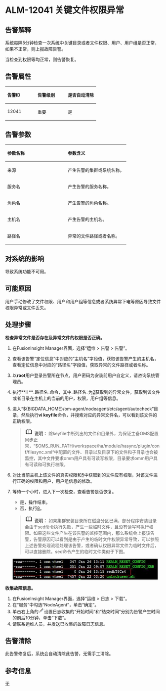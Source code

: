# ALM-12041 关键文件权限异常<a name="ALM-12041"></a>

## 告警解释<a name="section41489788"></a>

系统每隔5分钟检查一次系统中关键目录或者文件权限、用户、用户组是否正常，如果不正常，则上报故障告警。

当检查到权限等均正常，则告警恢复。

## 告警属性<a name="section37863772"></a>

<a name="table12404712"></a>
<table><thead align="left"><tr id="row504499"><th class="cellrowborder" valign="top" width="33.33333333333333%" id="mcps1.1.4.1.1"><p id="p40864431"><a name="p40864431"></a><a name="p40864431"></a>告警ID</p>
</th>
<th class="cellrowborder" valign="top" width="33.33333333333333%" id="mcps1.1.4.1.2"><p id="p21684640"><a name="p21684640"></a><a name="p21684640"></a>告警级别</p>
</th>
<th class="cellrowborder" valign="top" width="33.33333333333333%" id="mcps1.1.4.1.3"><p id="p11625454"><a name="p11625454"></a><a name="p11625454"></a>是否自动清除</p>
</th>
</tr>
</thead>
<tbody><tr id="row2137728"><td class="cellrowborder" valign="top" width="33.33333333333333%" headers="mcps1.1.4.1.1 "><p id="p38938303"><a name="p38938303"></a><a name="p38938303"></a>12041</p>
</td>
<td class="cellrowborder" valign="top" width="33.33333333333333%" headers="mcps1.1.4.1.2 "><p id="p66994834"><a name="p66994834"></a><a name="p66994834"></a>重要</p>
</td>
<td class="cellrowborder" valign="top" width="33.33333333333333%" headers="mcps1.1.4.1.3 "><p id="p57872482"><a name="p57872482"></a><a name="p57872482"></a>是</p>
</td>
</tr>
</tbody>
</table>

## 告警参数<a name="section5229635"></a>

<a name="table57159446"></a>
<table><thead align="left"><tr id="row34944941"><th class="cellrowborder" valign="top" width="50%" id="mcps1.1.3.1.1"><p id="p11968012"><a name="p11968012"></a><a name="p11968012"></a>参数名称</p>
</th>
<th class="cellrowborder" valign="top" width="50%" id="mcps1.1.3.1.2"><p id="p29884948"><a name="p29884948"></a><a name="p29884948"></a>参数含义</p>
</th>
</tr>
</thead>
<tbody><tr id="row17716132313920"><td class="cellrowborder" valign="top" width="50%" headers="mcps1.1.3.1.1 "><p id="p17935380415"><a name="p17935380415"></a><a name="p17935380415"></a>来源</p>
</td>
<td class="cellrowborder" valign="top" width="50%" headers="mcps1.1.3.1.2 "><p id="p187931338134115"><a name="p187931338134115"></a><a name="p187931338134115"></a>产生告警的集群或系统名称。</p>
</td>
</tr>
<tr id="row4761708"><td class="cellrowborder" valign="top" width="50%" headers="mcps1.1.3.1.1 "><p id="p50154044"><a name="p50154044"></a><a name="p50154044"></a>服务名</p>
</td>
<td class="cellrowborder" valign="top" width="50%" headers="mcps1.1.3.1.2 "><p id="p35945773"><a name="p35945773"></a><a name="p35945773"></a>产生告警的服务名称。</p>
</td>
</tr>
<tr id="row55076505"><td class="cellrowborder" valign="top" width="50%" headers="mcps1.1.3.1.1 "><p id="p32011934"><a name="p32011934"></a><a name="p32011934"></a>角色名</p>
</td>
<td class="cellrowborder" valign="top" width="50%" headers="mcps1.1.3.1.2 "><p id="p42829847"><a name="p42829847"></a><a name="p42829847"></a>产生告警的角色名称。</p>
</td>
</tr>
<tr id="row49924307"><td class="cellrowborder" valign="top" width="50%" headers="mcps1.1.3.1.1 "><p id="p17337046"><a name="p17337046"></a><a name="p17337046"></a>主机名</p>
</td>
<td class="cellrowborder" valign="top" width="50%" headers="mcps1.1.3.1.2 "><p id="p62123457"><a name="p62123457"></a><a name="p62123457"></a>产生告警的主机名。</p>
</td>
</tr>
<tr id="row22240205"><td class="cellrowborder" valign="top" width="50%" headers="mcps1.1.3.1.1 "><p id="p56626217"><a name="p56626217"></a><a name="p56626217"></a>路径名</p>
</td>
<td class="cellrowborder" valign="top" width="50%" headers="mcps1.1.3.1.2 "><p id="p23320832"><a name="p23320832"></a><a name="p23320832"></a>异常的文件路径或者名称。</p>
</td>
</tr>
</tbody>
</table>

## 对系统的影响<a name="section47066721"></a>

导致系统功能不可用。

## 可能原因<a name="section20947311"></a>

用户手动修改了文件权限、用户和用户组等信息或者系统异常下电等原因导致文件权限异常或文件丢失。

## 处理步骤<a name="section54308079"></a>

**检查异常文件是否存在及异常文件的权限是否正确。**

1.  在FusionInsight Manager界面，选择“运维 \> 告警 \> 告警”。
2.  <a name="li5151620105859"></a>查看该告警“定位信息”中对应的“主机名”字段值，获取该告警产生的主机名，查看定位信息中对应的“路径名”字段值，获取异常的文件路径或者名称。
3.  以**root**用户登录告警所在节点，用户密码为安装前用户自定义，请咨询系统管理员。
4.  执行**ll **_路径名_命令，其中_路径名_为[2](#li5151620105859)获取到的异常文件，获取到该文件或者目录在主机上的当前的用户，权限，用户组等信息。
5.  <a name="li16569998105859"></a>进入“$\{BIGDATA\_HOME\}/om-agent/nodeagent/etc/agent/autocheck”目录，然后执行**vi keyfile**命令，并搜索对应的异常文件名，可以看到该文件的正确权限。

    >![](public_sys-resources/icon-note.gif) **说明：** 
    >除keyfile中所列出的文件和目录外，为保证主备OMS配置同步正常，“$OMS\_RUN\_PATH/workspace/ha/module/hasync/plugin/conf/filesync.xml“中配置的文件、目录以及目录下的文件和子目录也会被监控，其中文件要求omm用户具有可读写权限，目录要求omm用户具有可读和可执行权限。

6.  对比当前主机上该文件的真实权限和[5](#li16569998105859)中获取到的文件应有权限，对该文件进行正确的权限和用户，用户组信息的修改。
7.  等待一个小时，进入下一次检查，查看告警是否恢复。

    -   是，操作结束。
    -   否，执行[8](#li20984928105859)。

    >![](public_sys-resources/icon-note.gif) **说明：** 
    >如果集群安装目录所在磁盘分区已满，部分程序安装目录会由于sed命令执行失败，产生一些临时文件，且没有读写可执行权限。如果这些文件产生在该告警的监控范围内，那么系统会上报该告警，告警原因可以看到是由于产生的临时文件权限异常导致，可以参照上述告警处理流程处理该告警，或者确认权限异常文件为临时文件后，可以直接删除。sed命令产生的临时文件类似于下图。

    ![](figures/zh-cn_image_0263895863.jpg)


**收集故障信息。**

1.  <a name="li20984928105859"></a>在FusionInsight Manager界面，选择“运维 \> 日志 \> 下载”。
2.  在“服务”中勾选“NodeAgent”，单击“确定”。
3.  单击右上角的![](figures/zh-cn_image_0263895382.png)设置日志收集的“开始时间”和“结束时间”分别为告警产生时间的前后10分钟，单击“下载”。
4.  请联系运维人员，并发送已收集的故障日志信息。

## 告警清除<a name="section169311343318"></a>

此告警修复后，系统会自动清除此告警，无需手工清除。

## 参考信息<a name="section19010664"></a>

无

